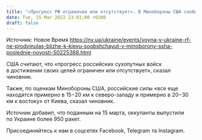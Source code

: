 ```yaml
---
title: "«Прогресс РФ ограничен или отсутствует». В Минобороны США сообщают, что оккупанты не продвинулись ближе к Киеву — СNN"
date: Tue, 15 Mar 2022 23:01:00 +0200
draft: false
---
```

Источник: Новое Время https://nv.ua/ukraine/events/voyna-v-ukraine-rf-ne-prodvinulas-blizhe-k-kievu-soobshchayut-v-minoborony-ssha-poslednie-novosti-50225368.html


США считают, что «прогресс российских сухопутных войск в достижении своих целей ограничен или отсутствует», сказал чиновник.

Также, по оценкам Минобороны США, российские силы «все еще находятся примерно в 15−20 км к северо-западу и примерно в 20−30 км к востоку» от Киева, сказал чиновник.

Источник добавил, что поданным на 15 марта, оккупанты выпустили по Украине более 950 ракет.

Присоединяйтесь к нам в соцсетях Facebook, Telegram та Instagram.
